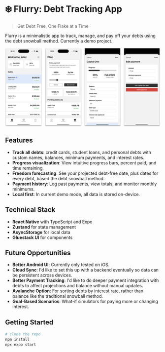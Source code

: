 # ❄️ Flurry: Debt Tracking App

> Get Debt Free, One Flake at a Time

Flurry is a minimalistic app to track, manage, and pay off your debts using the debt snowball method. Currently a demo project.

![Flurry App Screenshots](assets/images/flurry-screenshots.png)

## Features

- **Track all debts**: credit cards, student loans, and personal debts with custom names, balances, minimum payments, and interest rates.
- **Progress visualization**: View intuitive progress bars, percent paid, and time remaining.
- **Freedom forecasting**: See your projected debt-free date, plus dates for every debt, based the debt snowball method.
- **Payment history**: Log past payments, view totals, and monitor monthly minimums.
- **Local first**: In current demo mode, all data is stored on-device.

## Technical Stack

- **React Native** with TypeScript and Expo
- **Zustand** for state management
- **AsyncStorage** for local data
- **Gluestack UI** for components

## Future Opportunities

- **Better Android UI**: Currently only tested on iOS.
- **Cloud Sync**: I'd like to set this up with a backend eventually so data can be persistent across devices.
- **Better Payment Tracking**: I'd like to do deeper payment integration with debts to affect projections and balance without manual updates.
- **Avalanche Option**: For sorting debts by interest rate, rather than balance like the traditional snowball method.
- **Goal-Based Scenarios**: What-if simulators for paying more or changing interest.

## Getting Started

```bash
# clone the repo
npm install
npx expo start
```
